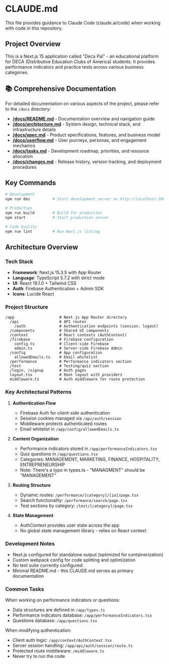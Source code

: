 # CLAUDE.md

This file provides guidance to Claude Code (claude.ai/code) when working with code in this repository.

## Project Overview

This is a Next.js 15 application called "Deca Pal" - an educational platform for DECA (Distributive Education Clubs of America) students. It provides performance indicators and practice tests across various business categories.

## 📚 Comprehensive Documentation

For detailed documentation on various aspects of the project, please refer to the `/docs` directory:

- **[/docs/README.md](./docs/README.md)** - Documentation overview and navigation guide
- **[/docs/architecture.md](./docs/architecture.md)** - System design, technical stack, and infrastructure details
- **[/docs/spec.md](./docs/spec.md)** - Product specifications, features, and business model
- **[/docs/userflow.md](./docs/userflow.md)** - User journeys, personas, and engagement mechanics
- **[/docs/tasks.md](./docs/tasks.md)** - Development roadmap, priorities, and resource allocation
- **[/docs/changes.md](./docs/changes.md)** - Release history, version tracking, and deployment procedures

## Key Commands

```bash
# Development
npm run dev          # Start development server on http://localhost:3000

# Production
npm run build        # Build for production
npm start            # Start production server

# Code Quality
npm run lint         # Run Next.js linting
```

## Architecture Overview

### Tech Stack
- **Framework**: Next.js 15.3.5 with App Router
- **Language**: TypeScript 5.7.2 with strict mode
- **UI**: React 19.1.0 + Tailwind CSS
- **Auth**: Firebase Authentication + Admin SDK
- **Icons**: Lucide React

### Project Structure

```
/app                    # Next.js App Router directory
  /api                  # API routes
    /auth               # Authentication endpoints (session, logout)
  /components           # Shared UI components
  /context              # React contexts (AuthContext)
  /firebase             # Firebase configuration
    config.ts           # Client-side Firebase
    admin.ts            # Server-side Firebase Admin
  /config               # App configuration
    allowedEmails.ts    # Email whitelist
  /performance          # Performance indicators section
  /test                 # Testing/quiz section
  /login, /signup       # Auth pages
  layout.tsx            # Root layout with providers
  middleware.ts         # Auth middleware for route protection
```

### Key Architectural Patterns

1. **Authentication Flow**
   - Firebase Auth for client-side authentication
   - Session cookies managed via `/api/auth/session`
   - Middleware protects authenticated routes
   - Email whitelist in `/app/config/allowedEmails.ts`

2. **Content Organization**
   - Performance indicators stored in `/app/performanceIndicators.tsx`
   - Quiz questions in `/app/questions.tsx`
   - Categories: MANAGEMENT, MARKETING, FINANCE, HOSPITALITY, ENTREPRENEURSHIP
   - Note: There's a typo in types.ts - "MANAGMENT" should be "MANAGEMENT"

3. **Routing Structure**
   - Dynamic routes: `/performance/[category]/[ia]/page.tsx`
   - Search functionality: `/performance/search/page.tsx`
   - Test sections by category: `/test/[category]/page.tsx`

4. **State Management**
   - AuthContext provides user state across the app
   - No global state management library - relies on React context

### Development Notes

- Next.js configured for standalone output (optimized for containerization)
- Custom webpack config for code splitting and optimization
- No test suite currently configured
- Minimal README.md - this CLAUDE.md serves as primary documentation

### Common Tasks

When working on performance indicators or questions:
- Data structures are defined in `/app/types.ts`
- Performance indicators database: `/app/performanceIndicators.tsx`
- Questions database: `/app/questions.tsx`

When modifying authentication:
- Client auth logic: `/app/context/AuthContext.tsx`
- Server session handling: `/app/api/auth/session/route.ts`
- Protected route middleware: `/middleware.ts`
- Never try to run the code
